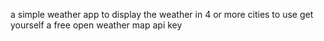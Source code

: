 a simple weather app to display the weather in 4 or more cities to use get yourself a free open weather map api key 
